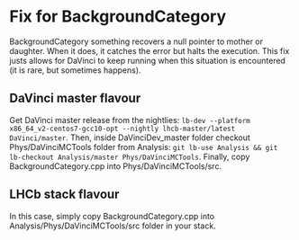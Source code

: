 # Fix for BackgroundCategory

BackgroundCategory something recovers a null pointer to mother or daughter. When it does, it catches the error but halts the execution. This fix justs allows for DaVinci to keep running when this situation is encountered (it is rare, but sometimes happens).

## DaVinci master flavour

Get DaVinci master release from the nightlies: `lb-dev --platform x86_64_v2-centos7-gcc10-opt --nightly lhcb-master/latest DaVinci/master`. Then, inside DaVinciDev_master folder checkout Phys/DaVinciMCTools folder from Analysis: `git lb-use Analysis && git lb-checkout Analysis/master Phys/DaVinciMCTools`. Finally, copy BackgroundCategory.cpp into Phys/DaVinciMCTools/src.

## LHCb stack flavour

In this case, simply copy BackgroundCategory.cpp into Analysis/Phys/DaVinciMCTools/src folder in your stack.
